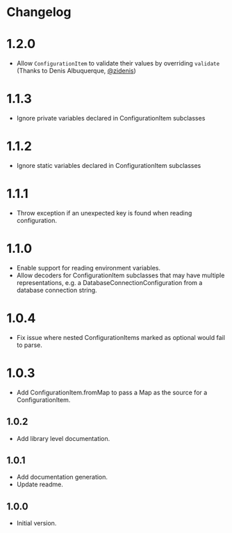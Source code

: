 # Changelog

# 1.2.0

- Allow `ConfigurationItem` to validate their values by overriding `validate` (Thanks to Denis Albuquerque, [@zidenis](https://github.com/zidenis))

# 1.1.3

- Ignore private variables declared in ConfigurationItem subclasses

# 1.1.2

- Ignore static variables declared in ConfigurationItem subclasses

# 1.1.1

- Throw exception if an unexpected key is found when reading configuration.

# 1.1.0

- Enable support for reading environment variables.
- Allow decoders for ConfigurationItem subclasses that may have multiple representations, e.g. a DatabaseConnectionConfiguration from a database connection string.

# 1.0.4

- Fix issue where nested ConfigurationItems marked as optional would fail to parse.

# 1.0.3

- Add ConfigurationItem.fromMap to pass a Map as the source for a ConfigurationItem.

## 1.0.2

- Add library level documentation.

## 1.0.1

- Add documentation generation.
- Update readme.

## 1.0.0

- Initial version.


